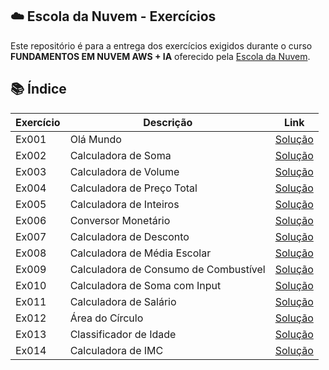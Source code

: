 ## ☁️ Escola da Nuvem - Exercícios

Este repositório é para a entrega dos exercícios exigidos durante o curso **FUNDAMENTOS EM NUVEM AWS + IA** oferecido pela [Escola da Nuvem](https://escoladanuvem.org/).


## 📚 Índice

| Exercício | Descrição | Link |
|-----------|--------------|------|
| Ex001 | Olá Mundo | [Solução](./Ex001/ola_mundo.py) |
| Ex002 | Calculadora de Soma | [Solução](./Ex002/calculadora_soma.py) |
| Ex003 | Calculadora de Volume | [Solução](./Ex003/calculadora_volume.py) |
| Ex004 | Calculadora de Preço Total | [Solução](./Ex004/calculadora_preco_total.py) |
| Ex005 | Calculadora de Inteiros | [Solução](./Ex005/calculadora_inteiros.py) |
| Ex006 | Conversor Monetário | [Solução](./Ex006/conversor_monetario.py) |
| Ex007 | Calculadora de Desconto | [Solução](./Ex007/calculadora_desconto.py) |
| Ex008 | Calculadora de Média Escolar | [Solução](./Ex008/calculadora_media_escolar.py) |
| Ex009 | Calculadora de Consumo de Combustível | [Solução](./Ex009/calculadora_consumo_combustivel.py) |
| Ex010 | Calculadora de Soma com Input | [Solução](./Ex010/calculadora_soma_com_input.py) |
| Ex011 | Calculadora de Salário | [Solução](./Ex011/calculadora_salarial.py) |
| Ex012 | Área do Círculo | [Solução](./Ex012/area_circulo.py) |
| Ex013 | Classificador de Idade | [Solução](./Ex013/classificador_idade.py) |
| Ex014 | Calculadora de IMC | [Solução](./Ex014/calculadora_imc.py) |